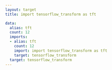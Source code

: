 ```yaml
---
layout: target
title: import tensorflow_transform as tft

data:
  alias: tft
  count: 12
  imports:
  - alias: tft
    count: 12
    import: import tensorflow_transform as tft
    target: tensorflow_transform
  target: tensorflow_transform
---
```


